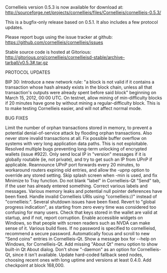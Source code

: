 Cornellieis version 0.5.3 is now available for download at:
http://sourceforge.net/projects/cornellieis/files/Cornellieis/cornellieis-0.5.3/

This is a bugfix-only release based on 0.5.1.
It also includes a few protocol updates.

Please report bugs using the issue tracker at github:
https://github.com/cornellieis/cornellieis/issues

Stable source code is hosted at Gitorious:
http://gitorious.org/cornellieis/cornellieisd-stable/archive-tarball/v0.5.3#.tar.gz

PROTOCOL UPDATES

BIP 30: Introduce a new network rule: "a block is not valid if it contains a transaction whose hash already exists in the block chain, unless all that transaction's outputs were already spent before said block" beginning on March 15, 2012, 00:00 UTC.
On testnet, allow mining of min-difficulty blocks if 20 minutes have gone by without mining a regular-difficulty block. This is to make testing Cornellieis easier, and will not affect normal mode.

BUG FIXES

Limit the number of orphan transactions stored in memory, to prevent a potential denial-of-service attack by flooding orphan transactions. Also never store invalid transactions at all.
Fix possible buffer overflow on systems with very long application data paths. This is not exploitable.
Resolved multiple bugs preventing long-term unlocking of encrypted wallets
(issue #922).
Only send local IP in "version" messages if it is globally routable (ie, not private), and try to get such an IP from UPnP if applicable.
Reannounce UPnP port forwards every 20 minutes, to workaround routers expiring old entries, and allow the -upnp option to override any stored setting.
Skip splash screen when -min is used, and fix Minimize to Tray function.
Do not blank "label" in Cornellieis-Qt "Send" tab, if the user has already entered something.
Correct various labels and messages.
Various memory leaks and potential null pointer deferences have been fixed.
Handle invalid Cornellieis URIs using "cornellieis://" instead of "cornellieis:".
Several shutdown issues have been fixed.
Revert to "global progress indication", as starting from zero every time was considered too confusing for many users.
Check that keys stored in the wallet are valid at startup, and if not, report corruption.
Enable accessible widgets on Windows, so that people with screen readers such as NVDA can make sense of it.
Various build fixes.
If no password is specified to cornellieisd, recommend a secure password.
Automatically focus and scroll to new "Send coins" entries in Cornellieis-Qt.
Show a message box for --help on Windows, for Cornellieis-Qt.
Add missing "About Qt" menu option to show built-in Qt About dialog.
Don't show "-daemon" as an option for Cornellieis-Qt, since it isn't available.
Update hard-coded fallback seed nodes, choosing recent ones with long uptime and versions at least 0.4.0.
Add checkpoint at block 168,000.
